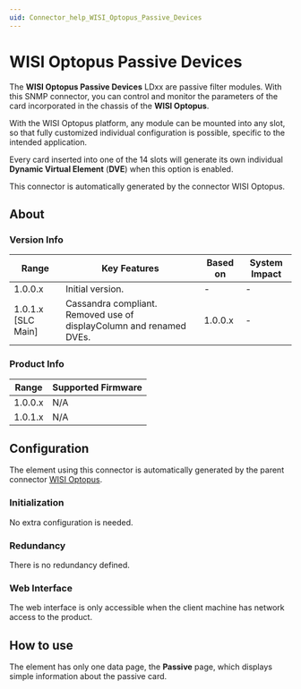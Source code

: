 ```yaml
---
uid: Connector_help_WISI_Optopus_Passive_Devices
---
```


# WISI Optopus Passive Devices

The **WISI Optopus Passive Devices** LDxx are passive filter modules. With this SNMP connector, you can control and monitor the parameters of the card incorporated in the chassis of the **WISI Optopus**.

With the WISI Optopus platform, any module can be mounted into any slot, so that fully customized individual configuration is possible, specific to the intended application.

Every card inserted into one of the 14 slots will generate its own individual **Dynamic Virtual Element** (**DVE**) when this option is enabled.

This connector is automatically generated by the connector WISI Optopus.

## About

### Version Info

| **Range**            | **Key Features**                                                    | **Based on** | **System Impact** |
|----------------------|---------------------------------------------------------------------|--------------|-------------------|
| 1.0.0.x              | Initial version.                                                    | -            | -                 |
| 1.0.1.x [SLC Main]   | Cassandra compliant. Removed use of displayColumn and renamed DVEs. | 1.0.0.x      | -                 |

### Product Info

| Range     | Supported Firmware     |
|-----------|------------------------|
| 1.0.0.x   | N/A                    |
| 1.0.1.x   | N/A                    |

## Configuration

The element using this connector is automatically generated by the parent connector [WISI Optopus](xref:Connector_help_WISI_Optopus).

### Initialization

No extra configuration is needed.

### Redundancy

There is no redundancy defined.

### Web Interface

The web interface is only accessible when the client machine has network access to the product.

## How to use

The element has only one data page, the **Passive** page, which displays simple information about the passive card.
